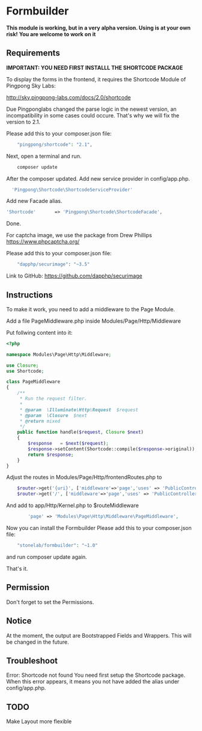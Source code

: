 # Formbuilder

**This module is working, but in a very alpha version. Using is at your own risk!**
**You are welcome to work on it**

## Requirements

**IMPORTANT: YOU NEED FIRST INSTALLL THE SHORTCODE PACKAGE**

To display the forms in the frontend, it requires the Shortcode Module of Pingpong Sky Labs:

http://sky.pingpong-labs.com/docs/2.0/shortcode

Due Pingponglabs changed the parse logic in the newest version, an incompatibility in some cases could occure.
That's why we will fix the version to 2.1.

Please add this to your composer.json file:
```php
    "pingpong/shortcode": "2.1",
```

Next, open a terminal and run.
```php
    composer update 
```

After the composer updated. Add new service provider in config/app.php.
```php
  'Pingpong\Shortcode\ShortcodeServiceProvider'
```

Add new Facade alias.
```php
'Shortcode'       => 'Pingpong\Shortcode\ShortcodeFacade',
```
Done.

For captcha image, we use the package from Drew Phillips https://www.phpcaptcha.org/

Please add this to your composer.json file:
```php
    "dapphp/securimage": "~3.5"
```
Link to GitHub: https://github.com/dapphp/securimage

## Instructions
To make it work, you need to add a middleware to the Page Module.

Add a file PageMiddleware.php inside Modules/Page/Http/Middleware

Put follwing content into it:
```php
<?php

namespace Modules\Page\Http\Middleware;

use Closure;
use Shortcode;

class PageMiddleware
{
    /**
     * Run the request filter.
     *
     * @param  \Illuminate\Http\Request  $request
     * @param  \Closure  $next
     * @return mixed
     */
    public function handle($request, Closure $next)
    {
        $response 	= $next($request);
        $response->setContent(Shortcode::compile($response->original));
        return $response;
    }
}
```

Adjust the routes in Modules/Page/Http/frontendRoutes.php to 
```php
    $router->get('{uri}', ['middleware'=>'page','uses' => 'PublicController@uri', 'as' => 'page']);
    $router->get('/', ['middleware'=>'page','uses' => 'PublicController@homepage', 'as' => 'homepage']);
```

And add to app/Http/Kernel.php to $routeMiddleware
```php
        'page' => 'Modules\Page\Http\Middleware\PageMiddleware',
```

Now you can install the Formbuilder
Please add this to your composer.json file:
```php    
    "stonelab/formbuilder": "~1.0"
```
and run composer update again.

That's it.

## Permission
Don't forget to set the Permissions.

## Notice
At the moment, the output are Bootstrapped Fields and Wrappers. This will be changed in the future.

## Troubleshoot
Error: Shortcode not found
You need first setup the Shortcode package. When this error appears, it means you not have added the alias under config/app.php.

## TODO
Make Layout more flexible